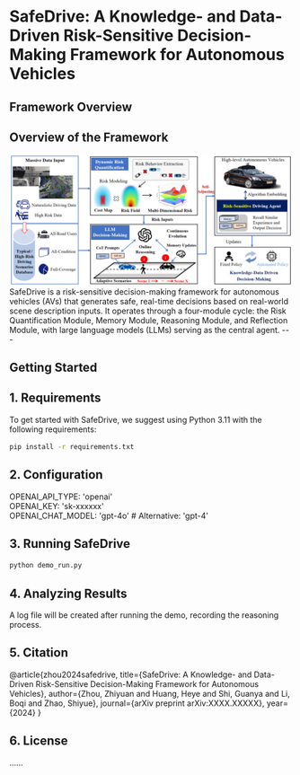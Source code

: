 # SafeDrive: A Knowledge- and Data-Driven Risk-Sensitive Decision-Making Framework for Autonomous Vehicles

## Framework Overview
<div class="content">
    <h2 class="section-title">Overview of the Framework</h2>
    <img src="../figures/Fig.1.png" alt="SafeDrive Framework Overview">
</div>
SafeDrive is a risk-sensitive decision-making framework for autonomous vehicles (AVs) that generates safe, real-time decisions based on real-world scene description inputs. It operates through a four-module cycle: the Risk Quantification Module, Memory Module, Reasoning Module, and Reflection Module, with large language models (LLMs) serving as the central agent.
---

## Getting Started

## 1. Requirements 
To get started with SafeDrive, we suggest using Python 3.11 with the following requirements:

```bash
pip install -r requirements.txt
```

## 2. Configuration
OPENAI_API_TYPE: 'openai'   
OPENAI_KEY: 'sk-xxxxxx'  
OPENAI_CHAT_MODEL: 'gpt-4o'  # Alternative: 'gpt-4'  


## 3. Running SafeDrive

```bash
python demo_run.py
```

## 4. Analyzing Results

A log file will be created after running the demo, recording the reasoning process.

## 5. Citation
@article{zhou2024safedrive,
  title={SafeDrive: A Knowledge- and Data-Driven Risk-Sensitive Decision-Making Framework for Autonomous Vehicles},
  author={Zhou, Zhiyuan and Huang, Heye and Shi, Guanya and Li, Boqi and Zhao, Shiyue},
  journal={arXiv preprint arXiv:XXXX.XXXXX},
  year={2024}
}

## 6. License
......
